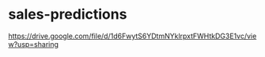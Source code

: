 # sales-predictions
https://drive.google.com/file/d/1d6FwytS6YDtmNYklrpxtFWHtkDG3E1vc/view?usp=sharing
